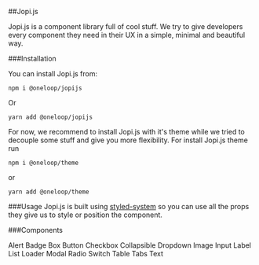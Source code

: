 ##Jopi.js

Jopi.js is a component library full of cool stuff.
We try to give developers every component they need in their UX in a simple, minimal and beautiful way.

###Installation

You can install Jopi.js from:

`npm i @oneloop/jopijs`

Or

`yarn add @oneloop/jopijs`

For now, we recommend to install Jopi.js with it's theme while we tried to decouple some stuff and give you more flexibility.
For install Jopi.js theme run

`npm i @oneloop/theme`

or

`yarn add @oneloop/theme`

###Usage
Jopi.js is built using [styled-system](https://styled-system.com/) so you can use all the props they give us to style or position the component.

###Components

Alert
Badge
Box
Button
Checkbox
Collapsible
Dropdown
Image
Input
Label
List
Loader
Modal
Radio
Switch
Table
Tabs
Text
